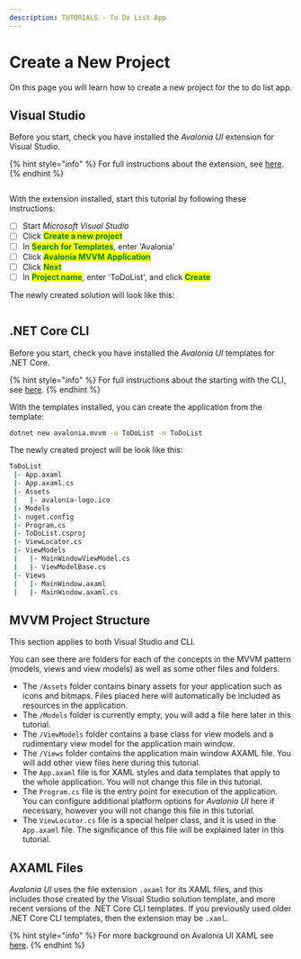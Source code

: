 ```yaml
---
description: TUTORIALS - To Do List App
---
```


# Create a New Project

On this page you will learn how to create a new project for the to do list app.&#x20;

## Visual Studio <a href="#visual-studio" id="visual-studio"></a>

Before you start, check you have installed the _Avalonia UI_ extension for Visual Studio.

{% hint style="info" %}
For full instructions about the extension, see [here](../../get-started/install-the-avalonia-extension.md).&#x20;
{% endhint %}

<div style={{textAlign: 'center'}}>
  <img src="../../.gitbook/assets/image (43).png" alt=""/>
</div>

<figure><figcaption></figcaption></figure>

With the extension installed, start this tutorial by following these instructions:&#x20;

* [ ] Start _Microsoft Visual Studio_
* [ ] Click <mark style="color:green;">**Create a new project**</mark>
* [ ] In <mark style="color:green;">**Search for Templates**</mark>, enter 'Avalonia'
* [ ] Click  <mark style="color:green;">**Avalonia MVVM Application**</mark>
* [ ] Click <mark style="color:green;">**Next**</mark>
* [ ] In <mark style="color:green;">**Project name**</mark>, enter 'ToDoList', and click <mark style="color:green;">**Create**</mark>

The newly created solution will look like this:&#x20;

<div style={{textAlign: 'center'}}>
  <img src="../../.gitbook/assets/image (3) (1) (1).png" alt=""/>
</div>

## .NET Core CLI <a href="#net-core-cli" id="net-core-cli"></a>

Before you start, check you have installed the _Avalonia UI_ templates for .NET Core.

{% hint style="info" %}
For full instructions about the starting with the CLI, see [here](../../get-started/getting-started.md).&#x20;
{% endhint %}

With the templates installed, you can create the application from the template:

```bash
dotnet new avalonia.mvvm -o ToDoList -n ToDoList
```

The newly created project will be look like this:

```bash
ToDoList
 |- App.axaml
 |- App.axaml.cs
 |- Assets
 |   |- avalonia-logo.ico
 |- Models 
 |- nuget.config 
 |- Program.cs
 |- ToDoList.csproj
 |- ViewLocator.cs
 |- ViewModels
 |   |- MainWindowViewModel.cs
 |   |- ViewModelBase.cs
 |- Views
 |   |- MainWindow.axaml
 |   |- MainWindow.axaml.cs
```

## MVVM Project Structure

This section applies to both Visual Studio and CLI.&#x20;

You can see there are folders for each of the concepts in the MVVM pattern (models, views and view models) as well as some other files and folders.&#x20;

* The `/Assets` folder contains binary assets for your application such as icons and bitmaps. Files placed here will automatically be included as resources in the application.
* The `/Models` folder is currently empty, you will add a file here later in this tutorial.
* The `/ViewModels` folder contains a base class for view models and a rudimentary view model for the application main window.
* The `/Views` folder contains the application main window AXAML file. You will add other view files here during this tutorial.
* The `App.axaml` file is for XAML styles and data templates that apply to the whole application. You will not change this file in this tutorial.
* The `Program.cs` file is the entry point for execution of the application. You can configure additional platform options for _Avalonia UI_ here if necessary, however you will not change this file in this tutorial.
* The `ViewLocator.cs` file is a special helper class, and it is used in the `App.axaml` file. The significance of this file will be explained later in this tutorial.

## AXAML Files

_Avalonia UI_ uses the file extension `.axaml` for its XAML files, and this includes those created by the Visual Studio solution template, and more recent versions of the .NET Core CLI templates. If you previously used older .NET Core CLI templates, then the extension may be `.xaml`.&#x20;

{% hint style="info" %}
For more background on Avalonia UI XAML see [here](../../concepts/introduction-to-xaml.md).&#x20;
{% endhint %}
